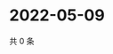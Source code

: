 # 2022-05-09

共 0 条

<!-- BEGIN WEIBO -->
<!-- 最后更新时间 Mon May 09 2022 09:03:55 GMT+0800 (China Standard Time) -->

<!-- END WEIBO -->
